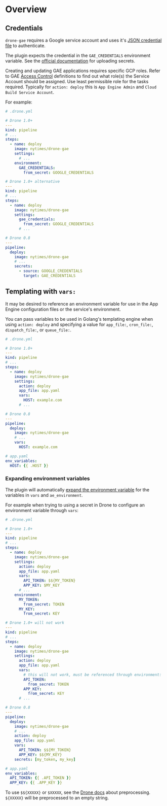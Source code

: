 # Overview

## Credentials

`drone-gae` requires a Google service account and uses it's [JSON credential file][service-account] to authenticate.

The plugin expects the credential in the `GAE_CREDENTIALS` environment variable.
See the [official documentation][docs-secrets] for uploading secrets.

Creating and updating GAE applications requires specific GCP roles.
Refer to GAE [Access Control](https://cloud.google.com/appengine/docs/flexible/python/access-control#primitive_roles) definitions to find out what role(s) the Service Account should be assigned.
Use least permissible role for the tasks required.
Typically for `action: deploy` this is `App Engine Admin` and `Cloud Build Service Account`.

For example:

```yml
# .drone.yml

# Drone 1.0+
---
kind: pipeline
# ...
steps:
  - name: deploy
    image: nytimes/drone-gae
    settings:
      # ...
    environment:
      GAE_CREDENTIALS:
        from_secret: GOOGLE_CREDENTIALS

# Drone 1.0+ alternative
---
kind: pipeline
# ...
steps:
  - name: deploy
    image: nytimes/drone-gae
    settings:
      gae_credentials:
        from_secret: GOOGLE_CREDENTIALS
      # ...

# Drone 0.8
---
pipeline:
  deploy:
    image: nytimes/drone-gae
    # ...
    secrets:
      - source: GOOGLE_CREDENTIALS
        target: GAE_CREDENTIALS
```

[docs-secrets]: http://docs.drone.io/manage-secrets/
[service-account]: https://cloud.google.com/iam/docs/service-accounts

## Templating with `vars:`

It may be desired to reference an environment variable for use in the App Engine configuration files or the service's environment.

You can pass variables to be used in Golang's templating engine when using `action: deploy` and specifying a value for `app_file:`, `cron_file:`, `dispatch_file:`, or `queue_file:`.

```yml
# .drone.yml

# Drone 1.0+
---
kind: pipeline
# ...
steps:
  - name: deploy
    image: nytimes/drone-gae
    settings:
      action: deploy
      app_file: app.yaml
      vars:
        HOST: example.com
      # ...

# Drone 0.8
---
pipeline:
  deploy:
    image: nytimes/drone-gae
    # ...
    vars:
      HOST: example.com
```

```yml
# app.yaml
env_variables:
  HOST: {{ .HOST }}
```

### Expanding environment variables

The plugin will automatically [expand the environment variable][expand] for the variables in `vars` and `ae_environment`.

For example when trying to using a secret in Drone to configure an environment variable through `vars`:

```yml
# .drone.yml

# Drone 1.0+
---
kind: pipeline
# ...
steps:
  - name: deploy
    image: nytimes/drone-gae
    settings:
      action: deploy
      app_file: app.yaml
      vars:
        API_TOKEN: $${MY_TOKEN}
        APP_KEY: $MY_KEY
      # ...
    environment:
      MY_TOKEN:
        from_secret: TOKEN
      MY_KEY:
        from_secret: KEY

# Drone 1.0+ will not work
---
kind: pipeline
# ...
steps:
  - name: deploy
    image: nytimes/drone-gae
    settings:
      action: deploy
      app_file: app.yaml
      vars:
        # this will not work, must be referenced through environment:
        API_TOKEN:
          from_secret: TOKEN
        APP_KEY:
          from_secret: KEY
      # ...

# Drone 0.8
---
pipeline:
  deploy:
    image: nytimes/drone-gae
    # ...
    action: deploy
    app_file: app.yaml
    vars:
      API_TOKEN: $${MY_TOKEN}
      APP_KEY: $${MY_KEY}
    secrets: [my_token, my_key]
```

```yml
# app.yaml
env_variables:
  API_TOKEN: {{ .API_TOKEN }}
  APP_KEY: {{ .APP_KEY }}
```

To use `$${XXXXX}` or `$XXXXX`, see the [Drone docs][environment] about preprocessing.
`${XXXXX}` will be preprocessed to an empty string.

[expand]: https://golang.org/pkg/os/#ExpandEnv
[environment]: http://docs.drone.io/environment/
